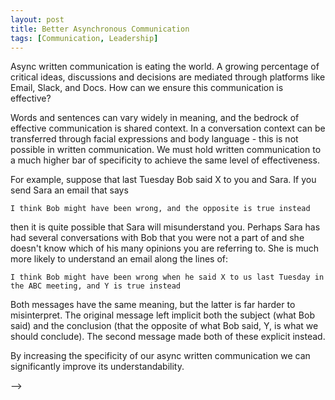 ```yaml
---
layout: post
title: Better Asynchronous Communication
tags: [Communication, Leadership]
---
```

<script> 
  (function(i,s,o,g,r,a,m){i['GoogleAnalyticsObject']=r;i[r]=i[r]||function(){
  (i[r].q=i[r].q||[]).push(arguments)},i[r].l=1*new Date();a=s.createElement(o),
  m=s.getElementsByTagName(o)[0];a.async=1;a.src=g;m.parentNode.insertBefore(a,m)
  })(window,document,'script','https://www.google-analytics.com/analytics.js','ga');

  ga('create', 'UA-82391879-1', 'auto');
  ga('send', 'pageview');

</script>

Async written communication is eating the world. A growing percentage of critical ideas, discussions and decisions are mediated through platforms like Email, Slack, and Docs. How can we ensure this communication is effective?

Words and sentences can vary widely in meaning, and the bedrock of effective communication is shared context. In a conversation context can be transferred through facial expressions and body language - this is not possible in written communication. We must hold written communication to a much higher bar of specificity to achieve the same level of effectiveness. 

For example, suppose that last Tuesday Bob said X to you and Sara. If you send Sara an email that says 
```
I think Bob might have been wrong, and the opposite is true instead
```
then it is quite possible that Sara will misunderstand you. Perhaps Sara has had several conversations with Bob that you were not a part of and she doesn't know which of his many opinions you are referring to. She is much more likely to understand an email along the lines of:
```
I think Bob might have been wrong when he said X to us last Tuesday in the ABC meeting, and Y is true instead
```

Both messages have the same meaning, but the latter is far harder to misinterpret. The original message left implicit both the subject (what Bob said) and the conclusion (that the opposite of what Bob said, Y, is what we should conclude). The second message made both of these explicit instead.  

By increasing the specificity of our async written communication we can significantly improve its understandability.



<!-- 

There are two core strategies at play - tailoring communication to the audience and avoiding underspecification. 


By switching the frame of reference to the

 saying "I think Bob was right" you can instead say "When Bob told us X last week, I think he was right".

A corollary to this is that communication must be tailored to the audience. 


- understand who you are speaking to
- provide context
- anticipate misunderstanding, be as specific as necessary
- 


 -->









<!-- 
g


often with individuals who may not share a native language.
Remote and async communication have exploded, workplaces have become increasingly culturally and lingually diverse, and modern media has eroded our collective attention span. 

In the face of these headwinds its worth asking - how can I ensure that I am understood when I speak or write? This is important for everyone, but especially critical for people who need to communicate complex (especially technical) concepts in their work.

Let's be clear on one thing first - this is a guide to being understood, and not for writing or speaking well in general. Good communication is understandable but not necessarily interesting or entertaining. 



Effective communication is harder than ever.

Remote and async communication have exploded, workplaces have become increasingly culturally and lingually diverse, and modern media has eroded our collective attention span. 

In the face of these headwinds its worth asking - how can I ensure that I am understood when I speak or write? This is important for everyone, but especially critical for people who need to communicate complex (especially technical) concepts in their work.

Let's be clear on one thing first - this is a guide to being understood, and not for writing or speaking well in general. Good communication is understandable but not necessarily interesting or entertaining. 

The bedrock of effective communication is context. The easiest way to be misunderstood in a world of async communication is to assume that the person you are speaking to has exactly the same context as you.

For example, suppose that last Tuesday Bob said X to you and Sara. If you send Sara an email that says 
```
I think Bob might have been wrong, and the opposite is true instead
```
then it is quite possible that Sara will misunderstand you. Perhaps Sara has had several conversations with Bob that you were not a part of and she doesn't know which of his many opinions you are referring to. She is much more likely to understand an email along the lines of
```
I think Bob might have been wrong when he said X to us last Tuesday in the ABC meeting, and Y is true instead
```

Both messages have the same meaning, but the latter is far harder to misinterpret. By tailoring the communication to the audience and increasing  specificity it's possible to cut down significantly on possible misunderstandings. 


There are two core strategies at play - tailoring communication to the audience and avoiding underspecification. 


By switching the frame of reference to the

 saying "I think Bob was right" you can instead say "When Bob told us X last week, I think he was right".

A corollary to this is that communication must be tailored to the audience. 


- understand who you are speaking to
- provide context
- anticipate misunderstanding, be as specific as necessary
- 


<!-- 

Talking in person is hard enough, but when so much critical communication happens on low bandwidth video calls or written formats like email/slack/teams the bar is hi


Our remote-first world places a higher bar on good communication

Reduction of shared cultural context

Reduced attention spans


Given these challenges --> -->

<!-- 

Talking in person is hard enough, but when so much critical communication happens on low bandwidth video calls or written formats like email/slack/teams the bar is hi


Our remote-first world places a higher bar on good communication

Reduction of shared cultural context

Reduced attention spans


Given these challenges -->